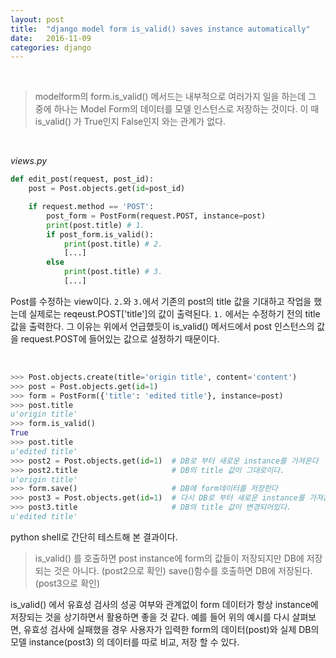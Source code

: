 ```yaml
---
layout: post
title:  "django model form is_valid() saves instance automatically"
date:   2016-11-09
categories: django
---
```


<br>  

> modelform의 form.is_valid() 메서드는 내부적으로 여러가지 일을 하는데 그 중에 하나는 Model Form의 데이터를 모델 인스턴스로 저장하는 것이다. 이 때 is_valid() 가 True인지 False인지 와는 관계가 없다.  

<br>  

_views.py_  

```python
def edit_post(request, post_id):
    post = Post.objects.get(id=post_id)

    if request.method == 'POST':
        post_form = PostForm(request.POST, instance=post)
        print(post.title) # 1.
        if post_form.is_valid():
            print(post.title) # 2.
            [...]
        else
            print(post.title) # 3.
            [...]
```  

Post를 수정하는 view이다. `2.`와 `3.`에서 기존의 post의 title 값을 기대하고 작업을 했는데 실제로는 reqeust.POST['title']의 값이 출력된다. `1.` 에서는 수정하기 전의 title 값을 출력한다. 그 이유는 위에서 언급했듯이 is_valid() 메서드에서 post 인스턴스의 값을 request.POST에 들어있는 값으로 설정하기 때문이다.  

<br>  

```python
>>> Post.objects.create(title='origin title', content='content')
>>> post = Post.objects.get(id=1)
>>> form = PostForm({'title': 'edited title'}, instance=post)
>>> post.title
u'origin title'
>>> form.is_valid()
True
>>> post.title
u'edited title'
>>> post2 = Post.objects.get(id=1)  # DB로 부터 새로운 instance를 가져온다
>>> post2.title                     # DB의 title 값이 그대로이다.
u'origin title'
>>> form.save()                     # DB에 form데이터를 저장한다
>>> post3 = Post.objects.get(id=1)  # 다시 DB로 부터 새로운 instance를 가져온다
>>> post3.title                     # DB의 title 값이 변경되어있다.
u'edited title'
```  

python shell로 간단히 테스트해 본 결과이다.  

> is_valid() 를 호출하면 post instance에 form의 값들이 저장되지만 DB에 저장되는 것은 아니다. (post2으로 확인) save()함수를 호출하면 DB에 저장된다. (post3으로 확인)  

is_valid() 에서 유효성 검사의 성공 여부와 관계없이 form 데이터가 항상 instance에 저장되는 것을 상기하면서 활용하면 좋을 것 같다. 예를 들어 위의 예시를 다시 살펴보면, 유효성 검사에 실패했을 경우 사용자가 입력한 form의 데이터(post)와 실제 DB의 모델 instance(post3) 의 데이터를 따로 비교, 저장 할 수 있다.   
